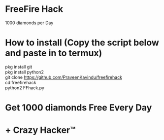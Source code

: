 # FreeFire Hack
1000 diamonds per Day
# How to install (Copy the script below and paste in to termux)
pkg install git  
pkg install python2  
git clone https://github.com/PraveenKavindu/freefirehack  
cd freefirehack  
python2 FFhack.py  
# Get 1000 diamonds Free Every Day

# + Crazy Hacker&trade;
